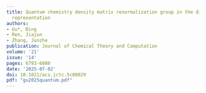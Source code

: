 ```yaml
---
title: Quantum chemistry density matrix renormalization group in the discrete variable
  representation
authors:
- Gu*, Bing
- Ren, Jiajun
- Zhang, Junzhe
publication: Journal of Chemical Theory and Computation
volume: '21'
issue: '14'
pages: 6793-6800
date: '2025-07-02'
doi: 10.1021/acs.jctc.5c00029
pdf: "gu2025quantum.pdf"
---
```

